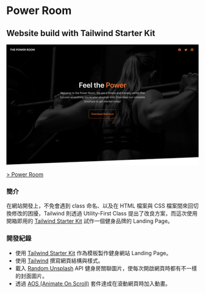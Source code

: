 # Power Room
## Website build with Tailwind Starter Kit

![Photo](https://raw.githubusercontent.com/rayc2045/power-room-website/master/assets/img/demo.png)

[> Power Room](https://rayc2045.github.io/power-room-website/)

### 簡介
在網站開發上，不免會遇到 class 命名、以及在 HTML 檔案與 CSS 檔案間來回切換修改的困擾，Tailwind 則透過 Utility-First Class 提出了改良方案，而這次使用開箱即用的 [Tailwind Starter Kit](https://www.creative-tim.com/learning-lab/tailwind-starter-kit/presentation) 試作一個健身品牌的 Landing Page。

### 開發紀錄
- 使用 [Tailwind Starter Kit](https://www.creative-tim.com/learning-lab/tailwind-starter-kit/presentation) 作為模板製作健身網站 Landing Page。
- 使用 [Tailwind](https://tailwindcss.com/) 撰寫網頁結構與樣式。
- 載入 [Random Unsplash](https://source.unsplash.com/) API 健身房關聯圖片，使每次開啟網頁時都有不一樣的封面圖片。
- 透過 [AOS (Animate On Scroll)](https://michalsnik.github.io/aos/) 套件達成在滾動網頁時加入動畫。